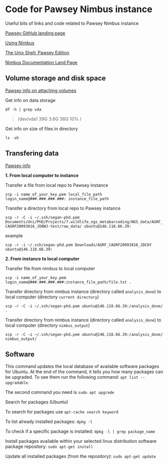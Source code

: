 # Code for Pawsey Nimbus instance

Useful bits of links and code related to Pawsey Nimbus instance

[Pawsey GitHub landing page](https://pawseysc.github.io/training.html)

[Using Nimbus](https://pawseysc.github.io/using-nimbus/)

[The Unix Shell: Pawsey Edition](https://pawseysc.github.io/shell-hpc/)

[Nimbus Documentation Land Page](https://support.pawsey.org.au/documentation/display/US/Nimbus+Documentation+Landing+Page)

## Volume storage and disk space

[Pawsey info on attaching volumes](https://pawseysc.github.io/using-nimbus/07-volume-storage/index.html)

Get info on data storage

```
df -h | grep vda
```
> /dev/vda1        39G  3.6G   36G  10% /

Get info on size of files in directory
```
ls -sh
```


## Transfering data

[Pawsey info](https://pawseysc.github.io/using-nimbus/08-moving-data/index.html)

**1. From local computer to instance**

Transfer a file from local repo to Pawsey instance

`scp -i name_of_your_key.pem local_file_path login_name@###.###.###.###: instance_file_path`

Transfer a directory from local repo to Pawsey instance

`scp -r -C -i ~/.ssh/segan-phd.pem Documents/Uni/PhD/Projects/7.wildlife_ngs_metabarcoding/NGS_data/AGRF_CAGRF20093816_JD8WJ-test/raw_data/ ubuntu@146.118.66.39:`

example

`scp -r -i ~/.ssh/segan-phd.pem Downloads/AGRF_CAGRF20093816_JDC6Y ubuntu@146.118.66.39:`

**2. From instance to local computer**

Transfer file from nimbus to local computer

`scp -i name_of_your_key.pem login_name@###.###.###.###:instance_file_path/file.txt .`

Transfer directory from nimbus instance (directory called `analysis_done`) to local computer (directory `current directory`)

`scp -r -C -i ~/.ssh/segan-phd.pem ubuntu@146.118.66.39:/analysis_done/ .`

Transfer directory from nimbus instance (directory called `analysis_done`) to local computer (directory `nimbus_output`)

`scp -r -C -i ~/.ssh/segan-phd.pem ubuntu@146.118.66.39:/analysis_done/ nimbus_output/`


## Software

This command updates the local database of available software packages for Ubuntu. At the end of the command, it tells you how many packages can be upgraded. To see them run the following command: `apt list --upgradable`.

The second command you need is `sudo apt upgrade`

Search for packages (Ubuntu)

To search for packages use
`apt-cache search keyword`

To list already installed packages:
`dpkg -l`

To check if a specific package is installed:
`dpkg -l | grep package_name`

Install packages available within your selected linux distribution software package repository:
`sudo apt-get install`

Update all installed packages (from the repository):
`sudo apt-get update`
